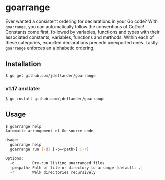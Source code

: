# goarrange

Ever wanted a consistent ordering for declarations in your Go code? With `goarrange`, you can automatically follow the
conventions of GoDoc! Constants come first, followed by variables, functions and types with their associated constants,
variables, functions and methods. Within each of these categories, exported declarations precede unexported ones. Lastly
`goarrange` enforces an alphabetic ordering.

## Installation

```sh
$ go get github.com/jdeflander/goarrange
```

### v1.17 and later

```sh
$ go install github.com/jdeflander/goarrange
```

## Usage

```sh
$ goarrange help
Automatic arrangement of Go source code

Usage:
  goarrange help
  goarrange run [-d] [-p=<path>] [-r]

Options:
  -d        Dry-run listing unarranged files
  -p=<path> Path of file or directory to arrange [default: .]
  -r        Walk directories recursively
```
